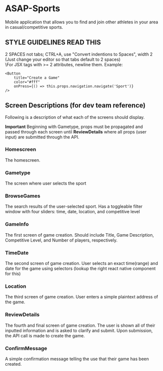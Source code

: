 # ASAP-Sports
Mobile application that allows you to find and join other athletes in your area in casual/competitive sports.

## STYLE GUIDELINES **READ THIS**
2 SPACES not tabs; CTRL+A, use "Convert indentions to Spaces", width 2 (Just change your editor so that tabs default to 2 spaces)\
\For JSX tags with >= 2 attributes, newline them.
Example:
```
<Button
    title="Create a Game"
    color="#fff"
    onPress={() => this.props.navigation.navigate('Sport')}
/>
````

## Screen Descriptions (for dev team reference)
Following is a description of what each of the screens should display.

**Important**
Beginning with Gametype, props must be propagated and passed through each screen until **ReviewDetails** where all props (user input) are submitted through the API.

### Homescreen
The homescreen.

### Gametype
The screen where user selects the sport

### BrowseGames
The search results of the user-selected sport. Has a toggleable filter window with four sliders: time, date, location, and competitive level

### GameInfo
The first screen of game creation. Should include Title, Game Description, Competitive Level, and Number of players, respectively.

### TimeDate
The second screen of game creation. User selects an exact time(range) and date for the game using selectors (lookup the right react native component for this)

### Location
The third screen of game creation. User enters a simple plaintext address of the game.

### ReviewDetails
The fourth and final screen of game creation. The user is shown all of their inputted information and is asked to clarify and submit. Upon submission, the API call is made to create the game.

### ConfirmMessage
A simple confirmation message telling the use that their game has been created.
